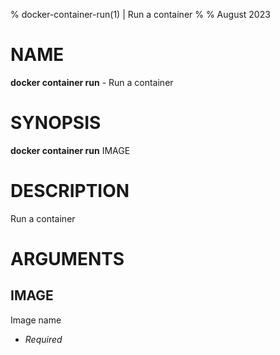 % docker-container-run(1) | Run a container
% 
% August 2023

NAME
==================================================

**docker container run** - Run a container

SYNOPSIS
==================================================

**docker container run** IMAGE

DESCRIPTION
==================================================

Run a container


ARGUMENTS
==================================================

IMAGE
--------------------------------------------------

Image name

- *Required*


